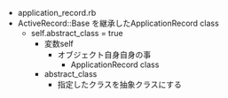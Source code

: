 - application_record.rb
- ActiveRecord::Base を継承したApplicationRecord class
  - self.abstract_class = true
    - 変数self
      - オブジェクト自身自身の事
        - ApplicationRecord class
    - abstract_class
      - 指定したクラスを抽象クラスにする